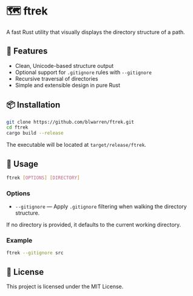 # 🗺️ ftrek

A fast Rust utility that visually displays the directory structure of a path.

## 🚀 Features

- Clean, Unicode-based structure output
- Optional support for `.gitignore` rules with `--gitignore`
- Recursive traversal of directories
- Simple and extensible design in pure Rust

## 📦 Installation

```bash
git clone https://github.com/blwarren/ftrek.git
cd ftrek
cargo build --release
```

The executable will be located at `target/release/ftrek`.

## 🔧 Usage

```bash
ftrek [OPTIONS] [DIRECTORY]
```

### Options

- `--gitignore` — Apply `.gitignore` filtering when walking the directory structure.

If no directory is provided, it defaults to the current working directory.

### Example

```bash
ftrek --gitignore src
```

## 📄 License

This project is licensed under the MIT License.
